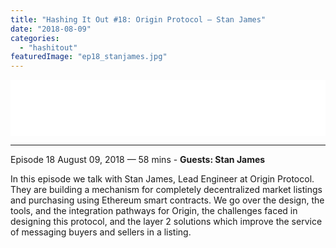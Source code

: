 ```yaml
---
title: "Hashing It Out #18: Origin Protocol – Stan James"
date: "2018-08-09"
categories: 
  - "hashitout"
featuredImage: "ep18_stanjames.jpg"
---
```


<iframe style="border: none;" src="//html5-player.libsyn.com/embed/episode/id/6906677/height/90/theme/custom/autoplay/no/autonext/no/thumbnail/yes/preload/no/no_addthis/no/direction/backward/render-playlist/no/custom-color/ee6a0e/" width="100%" height="90" scrolling="no" allowfullscreen="allowfullscreen"></iframe>

* * *

 Episode 18 August 09, 2018 — 58 mins - **Guests: Stan James**

In this episode we talk with Stan James, Lead Engineer at Origin Protocol. They are building a mechanism for completely decentralized market listings and purchasing using Ethereum smart contracts. We go over the design, the tools, and the integration pathways for Origin, the challenges faced in designing this protocol, and the layer 2 solutions which improve the service of messaging buyers and sellers in a listing.

